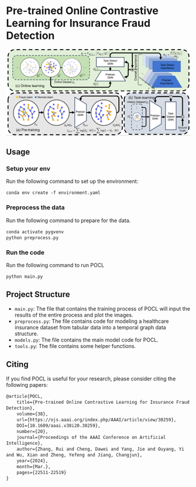 # Pre-trained Online Contrastive Learning for Insurance Fraud Detection

![image](model.png)

## Usage
### Setup your env
Run the following command to set up the environment:
```
conda env create -f environment.yaml
```
### Preprocess the data

Run the following command to prepare for the data.
```
conda activate pygvenv
python preprocess.py
```

### Run the code

Run the following command to run POCL
```
python main.py
```

## Project Structure
* ```main.py```: The file that contains the training process of POCL will input the results of the entire process and plot the images.
* ```preprocess.py```: The file contains code for modeling a healthcare insurance dataset from tabular data into a temporal graph data structure.
* ```models.py```: The file contains the main model code for POCL.
* ```tools.py```: The file contains some helper functions.

## Citing
If you find POCL is useful for your research, please consider citing the following papers:

```
@article{POCL, 
    title={Pre-trained Online Contrastive Learning for Insurance Fraud Detection}, 
    volume={38}, 
    url={https://ojs.aaai.org/index.php/AAAI/article/view/30259},
    DOI={10.1609/aaai.v38i20.30259}, 
    number={20}, 
    journal={Proceedings of the AAAI Conference on Artificial Intelligence}, 
    author={Zhang, Rui and Cheng, Dawei and Yang, Jie and Ouyang, Yi and Wu, Xian and Zheng, Yefeng and Jiang, Changjun}, 
    year={2024}, 
    month={Mar.}, 
    pages={22511-22519} 
}
```